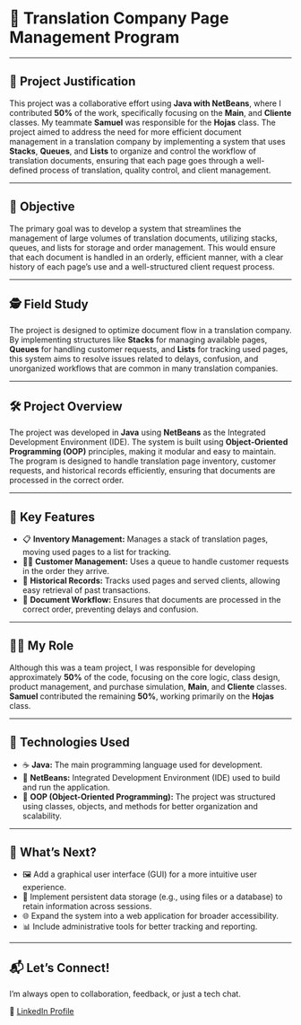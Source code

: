 # 📄 Translation Company Page Management Program

---

## 🧠 Project Justification

This project was a collaborative effort using **Java with NetBeans**, where I contributed **50%** of the work, specifically focusing on the **Main**, and **Cliente** classes. My teammate **Samuel** was responsible for the **Hojas** class. The project aimed to address the need for more efficient document management in a translation company by implementing a system that uses **Stacks**, **Queues**, and **Lists** to organize and control the workflow of translation documents, ensuring that each page goes through a well-defined process of translation, quality control, and client management.

---

## 🎯 Objective

The primary goal was to develop a system that streamlines the management of large volumes of translation documents, utilizing stacks, queues, and lists for storage and order management. This would ensure that each document is handled in an orderly, efficient manner, with a clear history of each page’s use and a well-structured client request process.

---

## 🕵️ Field Study

The project is designed to optimize document flow in a translation company. By implementing structures like **Stacks** for managing available pages, **Queues** for handling customer requests, and **Lists** for tracking used pages, this system aims to resolve issues related to delays, confusion, and unorganized workflows that are common in many translation companies.

---

## 🛠 Project Overview

The project was developed in **Java** using **NetBeans** as the Integrated Development Environment (IDE). The system is built using **Object-Oriented Programming (OOP)** principles, making it modular and easy to maintain. The program is designed to handle translation page inventory, customer requests, and historical records efficiently, ensuring that documents are processed in the correct order.

---

## 🔑 Key Features

- 📋 **Inventory Management:** Manages a stack of translation pages, moving used pages to a list for tracking.
- 🧑‍💼 **Customer Management:** Uses a queue to handle customer requests in the order they arrive.
- 🧾 **Historical Records:** Tracks used pages and served clients, allowing easy retrieval of past transactions.
- 🔄 **Document Workflow:** Ensures that documents are processed in the correct order, preventing delays and confusion.

---

## 👨‍💻 My Role

Although this was a team project, I was responsible for developing approximately **50%** of the code, focusing on the core logic, class design, product management, and purchase simulation, **Main**, and **Cliente** classes. **Samuel** contributed the remaining **50%**, working primarily on the **Hojas** class.

---

## 🧩 Technologies Used

- ☕ **Java:** The main programming language used for development.
- 🧱 **NetBeans:** Integrated Development Environment (IDE) used to build and run the application.
- 🧠 **OOP (Object-Oriented Programming):** The project was structured using classes, objects, and methods for better organization and scalability.

---

## 🚀 What’s Next?

- 🖼️ Add a graphical user interface (GUI) for a more intuitive user experience.
- 💾 Implement persistent data storage (e.g., using files or a database) to retain information across sessions.
- 🌐 Expand the system into a web application for broader accessibility.
- 📊 Include administrative tools for better tracking and reporting.

---

## 📬 Let’s Connect!

I’m always open to collaboration, feedback, or just a tech chat.

🔗 [LinkedIn Profile](https://www.linkedin.com/in/javier-ale-nu/)
